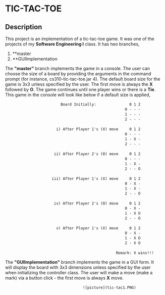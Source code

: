 #  TIC-TAC-TOE

## Description
   This project is an implementation of a tic-tac-toe game. It was one of the projects of my **Software Engineering I** class. 
   It has two branches,
   
   1. **master 
   2. **GUIImplementation 
   
   The **"master"** branch implements the game in a console. The user can choose the size of a board by providing the arguments in the command prompt (for instance, cs310-tic-tac-toe.jar 4). The default board size for the game is 3x3 unless specified by the user. The first move is always the **X** followed by **O**. The game continues until one player wins or there is a **Tie**. This game in the console will look like below if a default size is applied,
   
                             Board Initially:               0 1 2
                                                          0 - - -
                                                          1 - - -
                                                          2 - - -
                                                          
                           i) After Player 1's (X) move     0 1 2
                                                          0 - - -
                                                          1 - X -
                                                          2 - - -
                                                          
                          ii) After Player 2's (O) move     0 1 2
                                                          0 - - -
                                                          1 - X -
                                                          2 - - O
                                                          
                         iii) After Player 1's (X) move     0 1 2
                                                          0 - X -
                                                          1 - X -
                                                          2 - - O
                                                          
                          iv) After Player 2's (O) move     0 1 2
                                                          0 - X -
                                                          1 - X O
                                                          2 - - O
                                                          
                           v) After Player 1's (X) move     0 1 2
                                                          0 - X -
                                                          1 - X O
                                                          2 - X O
                             
                                                      Remark: X wins!!!
                                                      
   The **"GUIImplementation"** branch implements the game in a GUI form. It will display the board with 3x3 dimensions unless specified by the user when initializing the controller class. The user will make a move (make a mark) via a button click - the first move is always **X** move.
   
                                       ![picture](tic-tac1.PNG)
                                       
                                       
                                     
   
   
   
   
   
